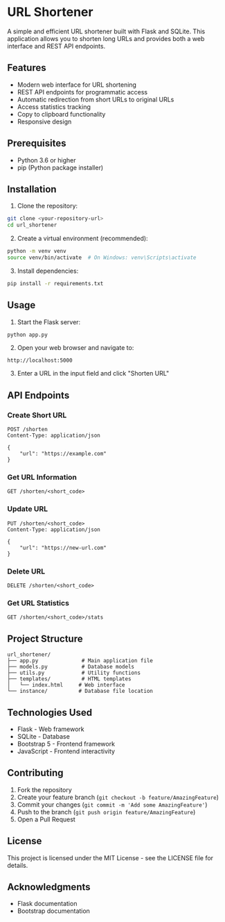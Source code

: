 # URL Shortener

A simple and efficient URL shortener built with Flask and SQLite. This application allows you to shorten long URLs and provides both a web interface and REST API endpoints.

## Features

- Modern web interface for URL shortening
- REST API endpoints for programmatic access
- Automatic redirection from short URLs to original URLs
- Access statistics tracking
- Copy to clipboard functionality
- Responsive design

## Prerequisites

- Python 3.6 or higher
- pip (Python package installer)

## Installation

1. Clone the repository:
```bash
git clone <your-repository-url>
cd url_shortener
```

2. Create a virtual environment (recommended):
```bash
python -m venv venv
source venv/bin/activate  # On Windows: venv\Scripts\activate
```

3. Install dependencies:
```bash
pip install -r requirements.txt
```

## Usage

1. Start the Flask server:
```bash
python app.py
```

2. Open your web browser and navigate to:
```
http://localhost:5000
```

3. Enter a URL in the input field and click "Shorten URL"

## API Endpoints

### Create Short URL
```
POST /shorten
Content-Type: application/json

{
    "url": "https://example.com"
}
```

### Get URL Information
```
GET /shorten/<short_code>
```

### Update URL
```
PUT /shorten/<short_code>
Content-Type: application/json

{
    "url": "https://new-url.com"
}
```

### Delete URL
```
DELETE /shorten/<short_code>
```

### Get URL Statistics
```
GET /shorten/<short_code>/stats
```

## Project Structure

```
url_shortener/
├── app.py              # Main application file
├── models.py           # Database models
├── utils.py            # Utility functions
├── templates/          # HTML templates
│   └── index.html     # Web interface
└── instance/          # Database file location
```

## Technologies Used

- Flask - Web framework
- SQLite - Database
- Bootstrap 5 - Frontend framework
- JavaScript - Frontend interactivity

## Contributing

1. Fork the repository
2. Create your feature branch (`git checkout -b feature/AmazingFeature`)
3. Commit your changes (`git commit -m 'Add some AmazingFeature'`)
4. Push to the branch (`git push origin feature/AmazingFeature`)
5. Open a Pull Request

## License

This project is licensed under the MIT License - see the LICENSE file for details.

## Acknowledgments

- Flask documentation
- Bootstrap documentation